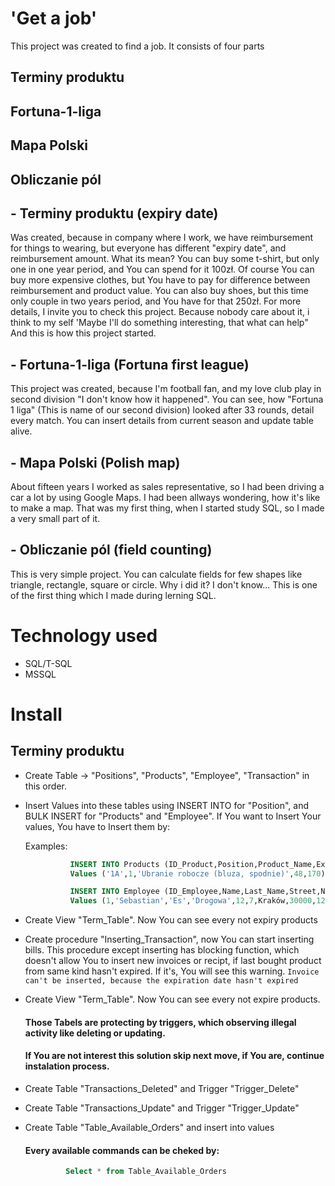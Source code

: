 # 'Get a job'
This project was created to find a job.
It consists of four parts

## Terminy produktu
## Fortuna-1-liga
## Mapa Polski
## Obliczanie pól

## - Terminy produktu (expiry date) 
Was created, because in company where I work, we have reimbursement for things to wearing,
but everyone has different "expiry date", and reimbursement amount.
What its mean? 
You can buy some t-shirt, but only one in one year period, and You can spend for it 100zł.
Of course You can buy more expensive clothes, but You have to pay for difference between reimbursement and product value.
You can also buy shoes, but this time only couple in two years period, and You have for that 250zł.
For more details, I invite you to check this project.
Because nobody care about it, i think to my self 'Maybe I'll do something interesting, that what can help"
And this is how this project started.

## - Fortuna-1-liga (Fortuna first league)
This project was created, because I'm football fan, and my love club play in second division "I don't know how it happened".
You can see, how "Fortuna 1 liga" (This is name of our second division) looked after 33 rounds, detail every match.
You can insert details from current season and update table alive.

## - Mapa Polski (Polish map)
About fifteen years I worked as sales representative, so I had been driving a car a lot by using Google Maps.
I had been allways wondering, how it's like to make a map.
That was my first thing, when I started study SQL, so I made a very small part of it.

## - Obliczanie pól (field counting)
This is very simple project.
You can calculate fields for few shapes like triangle,  rectangle, square or circle.
Why i did it? I don't know... This is one of the first thing which I made during lerning SQL.

#  Technology used
- SQL/T-SQL
- MSSQL

#  Install

##  Terminy produktu
- Create Table -> "Positions", "Products", "Employee", "Transaction" in this order.
- Insert Values into these tables using INSERT INTO for "Position", and BULK INSERT for "Products" and "Employee".
  If You want to Insert Your values, You have to Insert them by:

  Examples:

   ```sql
             INSERT INTO Products (ID_Product,Position,Product_Name,Expiry_Date,Refund_Amount)
             Values ('1A',1,'Ubranie robocze (bluza, spodnie)',48,170)

             INSERT INTO Employee (ID_Employee,Name,Last_Name,Street,Nr_Building,Nr_Apartment,City,Zip,PESEL,Phone,Sex,ID_Position)
             Values (1,'Sebastian','Es','Drogowa',12,7,Kraków,30000,12345678900,790000000,'M',1)


- Create View "Term_Table". Now You can see every not expiry products
- Create procedure "Inserting_Transaction", now You can start inserting bills.
  This procedure except inserting has blocking function, which doesn't allow You to insert new invoices or recipt,
  if last bought product from same kind hasn't expired. If it's, You will see this warning.
         `Invoice can't be inserted, because the expiration date hasn't expired`
   
- Create View "Term_Table". Now You can see every not expire products.

  #### Those Tabels are protecting by triggers, which observing illegal activity like deleting or updating.
  #### If You are not interest this solution skip next move, if You are, continue instalation process.
- Create Table "Transactions_Deleted" and Trigger "Trigger_Delete"
- Create Table "Transactions_Update" and Trigger "Trigger_Update"
- Create Table "Table_Available_Orders" and insert into values

  #### Every available commands can be cheked by:
  ```sql
           Select * from Table_Available_Orders
